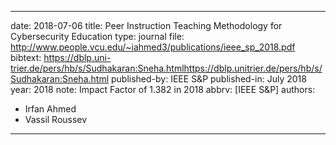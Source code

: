 ---

date: 2018-07-06
title: Peer Instruction Teaching Methodology for Cybersecurity Education
type: journal
file: http://www.people.vcu.edu/~iahmed3/publications/ieee_sp_2018.pdf
bibtext: https://dblp.uni-trier.de/pers/hb/s/Sudhakaran:Sneha.htmlhttps://dblp.unitrier.de/pers/hb/s/Sudhakaran:Sneha.html
published-by: IEEE S&P
published-in: July 2018
year: 2018
note: Impact Factor of 1.382 in 2018
abbrv: [IEEE S&P]
authors:
  - Irfan Ahmed
  - Vassil Roussev

---